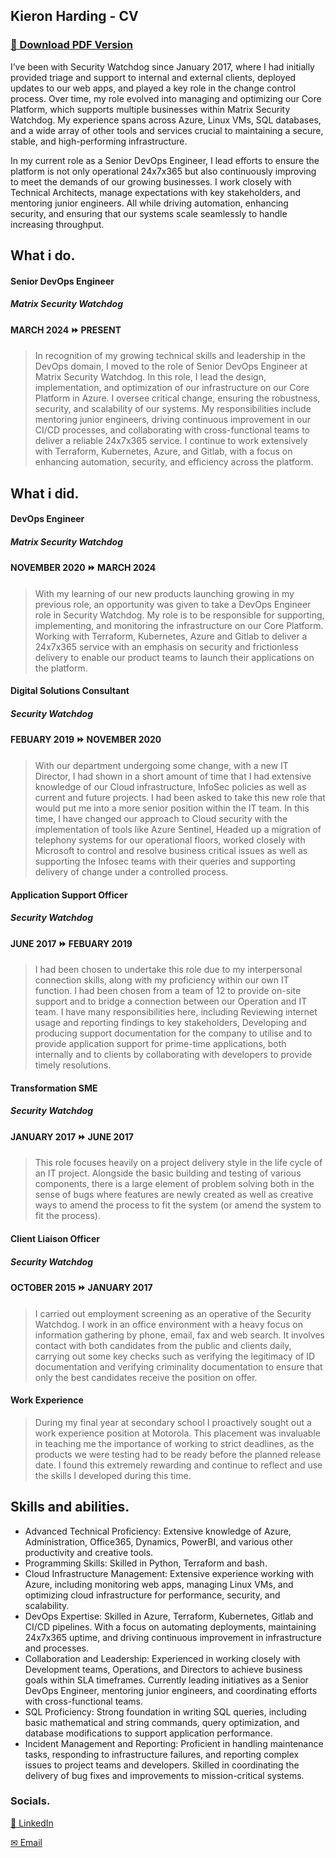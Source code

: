 ## Kieron Harding - CV

### [📄 Download PDF Version](https://github.com/KeyringHardhat/CV/raw/refs/heads/gh-pages/CV%20-%20Kieron%20Harding.pdf)

I’ve been with Security Watchdog since January 2017, where I had initially provided triage and support to internal and external clients, deployed updates to our web apps, and played a key role in the change control process. Over time, my role evolved into managing and optimizing our Core Platform, which supports multiple businesses within Matrix Security Watchdog. My experience spans across Azure, Linux VMs, SQL databases, and a wide array of other tools and services crucial to maintaining a secure, stable, and high-performing infrastructure.

In my current role as a Senior DevOps Engineer, I lead efforts to ensure the platform is not only operational 24x7x365 but also continuously improving to meet the demands of our growing businesses. I work closely with Technical Architects, manage expectations with key stakeholders, and mentoring junior engineers. All while driving automation, enhancing security, and ensuring that our systems scale seamlessly to handle increasing throughput.

## What i do.

#### Senior DevOps Engineer
##### Matrix Security Watchdog
#### MARCH 2024 ⏩ PRESENT
> In recognition of my growing technical skills and leadership in the DevOps domain, I moved to the role of Senior DevOps Engineer at Matrix Security Watchdog. In this role, I lead the design, implementation, and optimization of our infrastructure on our Core Platform in Azure. I oversee critical change, ensuring the robustness, security, and scalability of our systems. My responsibilities include mentoring junior engineers, driving continuous improvement in our CI/CD processes, and collaborating with cross-functional teams to deliver a reliable 24x7x365 service. I continue to work extensively with Terraform, Kubernetes, Azure, and Gitlab, with a focus on enhancing automation, security, and efficiency across the platform. 

## What i did.

#### DevOps Engineer
##### Matrix Security Watchdog
#### NOVEMBER 2020 ⏩ MARCH 2024
> With my learning of our new products launching growing in my previous role, an opportunity was given to take a DevOps Engineer role in Security Watchdog.  My role is to be responsible for supporting, implementing, and monitoring the infrastructure on our Core Platform. Working with Terraform, Kubernetes, Azure and Gitlab to deliver a 24x7x365 service with an emphasis on security and frictionless delivery to enable our product teams to launch their applications on the platform. 

#### Digital Solutions Consultant
##### Security Watchdog
#### FEBUARY 2019 ⏩ NOVEMBER 2020
> With our department undergoing some change, with a new IT Director, I had shown in a short amount of time that I had extensive knowledge of our Cloud infrastructure, InfoSec policies as well as current and future projects. I had been asked to take this new role that would put me into a more senior position within the IT team. In this time, I have changed our approach to Cloud security with the implementation of tools like Azure Sentinel, Headed up a migration of telephony systems for our operational floors, worked closely with Microsoft to control and resolve business critical issues as well as supporting the Infosec teams with their queries and supporting delivery of change under a controlled process.

#### Application Support Officer
##### Security Watchdog
#### JUNE 2017 ⏩ FEBUARY 2019
>I had been chosen to undertake this role due to my interpersonal connection skills, along with my proficiency within our own IT function. I had been chosen from a team of 12 to provide on-site support and to bridge a connection between our Operation and IT team. I have many responsibilities here, including Reviewing internet usage and reporting findings to key stakeholders, Developing and producing support documentation for the company to utilise and to provide application support for prime-time applications, both internally and to clients by collaborating with developers to provide timely resolutions.

#### Transformation SME
##### Security Watchdog
#### JANUARY 2017 ⏩ JUNE 2017
>This role focuses heavily on a project delivery style in the life cycle of an IT project. Alongside the basic building and testing of various components, there is a large element of problem solving both in the sense of bugs where features are newly created as well as creative ways to amend the process to fit the system (or amend the system to fit the process).

#### Client Liaison Officer
##### Security Watchdog
#### OCTOBER 2015 ⏩ JANUARY 2017
>I carried out employment screening as an operative of the Security Watchdog. I work in an office environment with a heavy focus on information gathering by phone, email, fax and web search. It involves contact with both candidates from the public and clients daily, carrying out some key checks such as verifying the legitimacy of ID documentation and verifying criminality documentation to ensure that only the best candidates receive the position on offer.

#### Work Experience
>During my final year at secondary school I proactively sought out a work experience position at Motorola. This placement was invaluable in teaching me the importance of working to strict deadlines, as the products we were testing had to be ready before the planned release date. I found this extremely rewarding and continue to reflect and use the skills I developed during this time.

## Skills and abilities. 
* Advanced Technical Proficiency: Extensive knowledge of Azure, Administration, Office365, Dynamics, PowerBI, and various other productivity and creative tools.
* Programming Skills: Skilled in Python, Terraform and bash. 
* Cloud Infrastructure Management: Extensive experience working with Azure, including monitoring web apps, managing Linux VMs, and optimizing cloud infrastructure for performance, security, and scalability.
* DevOps Expertise: Skilled in Azure, Terraform, Kubernetes, Gitlab and CI/CD pipelines. With a focus on automating deployments, maintaining 24x7x365 uptime, and driving continuous improvement in infrastructure and processes.
* Collaboration and Leadership: Experienced in working closely with Development teams, Operations, and Directors to achieve business goals within SLA timeframes. Currently leading initiatives as a Senior DevOps Engineer, mentoring junior engineers, and coordinating efforts with cross-functional teams.
* SQL Proficiency: Strong foundation in writing SQL queries, including basic mathematical and string commands, query optimization, and database modifications to support application performance.
* Incident Management and Reporting: Proficient in handling maintenance tasks, responding to infrastructure failures, and reporting complex issues to project teams and developers. Skilled in coordinating the delivery of bug fixes and improvements to mission-critical systems.

### Socials.
[👔 LinkedIn](https://www.linkedin.com/in/kieron-harding-32bb23109/)

[✉ Email](mailto:me@kieron.xyz)
